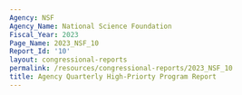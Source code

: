 ```yaml
---
Agency: NSF
Agency_Name: National Science Foundation
Fiscal_Year: 2023
Page_Name: 2023_NSF_10
Report_Id: '10'
layout: congressional-reports
permalink: /resources/congressional-reports/2023_NSF_10
title: Agency Quarterly High-Priorty Program Report
---
```

